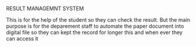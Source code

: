 RESULT MANAGEMNT SYSTEM

This is for the help of the student so they can check the result. But the main purpose is for the deparement staff to automate the paper document into digital file so they can kept the record for longer this and when ever they can access it
